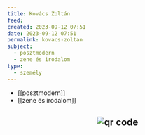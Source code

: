 ```yaml
---
title: Kovács Zoltán
feed: 
created: 2023-09-12 07:51
date: 2023-09-12 07:51
permalink: kovacs-zoltan
subject:
  - posztmodern
  - zene és irodalom
type:
  - személy
---
```

- [[posztmodern]]
- [[zene és irodalom]]



## <p style="text-align: center;"><img src="https://chart.googleapis.com/chart?cht=qr&chl=https://notes.andrasdenes.com/kovacs-zoltan&chs=180x180&choe=UTF-8&chld=L|2" alt="qr code"></p>


